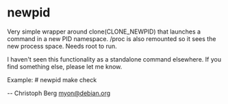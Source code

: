 newpid
======

Very simple wrapper around clone(CLONE_NEWPID) that launches a command in a new
PID namespace. /proc is also remounted so it sees the new process space. Needs
root to run.

I haven't seen this functionality as a standalone command elsewhere. If you
find something else, please let me know.

Example: # newpid make check

 -- Christoph Berg <myon@debian.org>
